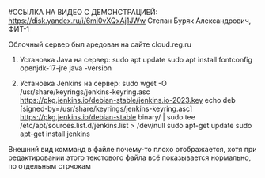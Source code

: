 #ССЫЛКА НА ВИДЕО С ДЕМОНСТРАЦИЕЙ: https://disk.yandex.ru/i/6mi0vXQxAj1JWw
Степан Буряк Александрович, ФИТ-1

Облочный сервер был аредован на сайте cloud.reg.ru

1) Установка Java на сервер:
sudo apt update
sudo apt install fontconfig openjdk-17-jre
java -version

3) Установка Jenkins на сервер:
sudo wget -O /usr/share/keyrings/jenkins-keyring.asc \
  https://pkg.jenkins.io/debian-stable/jenkins.io-2023.key
echo deb [signed-by=/usr/share/keyrings/jenkins-keyring.asc] \
  https://pkg.jenkins.io/debian-stable binary/ | sudo tee \
  /etc/apt/sources.list.d/jenkins.list > /dev/null
sudo apt-get update
sudo apt-get install jenkins

Внешний вид комманд в файле почему-то плохо отображается, хотя при редактировании этого текстового файла всё показывается нормально, по отдельным стрчокам
